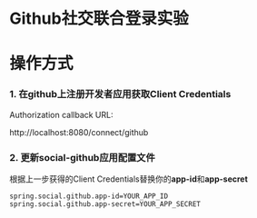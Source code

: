Github社交联合登录实验
======

# 操作方式

### 1. 在github上注册开发者应用获取Client Credentials

Authorization callback URL:

http://localhost:8080/connect/github

### 2. 更新social-github应用配置文件

根据上一步获得的Client Credentials替换你的**app-id**和**app-secret**

```
spring.social.github.app-id=YOUR_APP_ID
spring.social.github.app-secret=YOUR_APP_SECRET
```